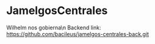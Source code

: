 # JamelgosCentrales
Wilhelm nos gobierna\n
Backend link: https://github.com/bacileus/jamelgos-centrales-back.git
